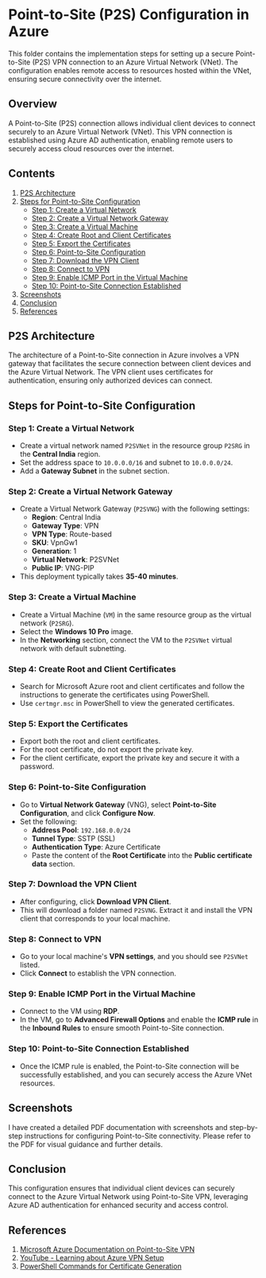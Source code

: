 # Point-to-Site (P2S) Configuration in Azure

This folder contains the implementation steps for setting up a secure Point-to-Site (P2S) VPN connection to an Azure Virtual Network (VNet). The configuration enables remote access to resources hosted within the VNet, ensuring secure connectivity over the internet.

## Overview

A Point-to-Site (P2S) connection allows individual client devices to connect securely to an Azure Virtual Network (VNet). This VPN connection is established using Azure AD authentication, enabling remote users to securely access cloud resources over the internet.

## Contents

1. [P2S Architecture](#p2s-architecture)
2. [Steps for Point-to-Site Configuration](#steps-for-point-to-site-configuration)
    - [Step 1: Create a Virtual Network](#step-1-create-a-virtual-network)
    - [Step 2: Create a Virtual Network Gateway](#step-2-create-a-virtual-network-gateway)
    - [Step 3: Create a Virtual Machine](#step-3-create-a-virtual-machine)
    - [Step 4: Create Root and Client Certificates](#step-4-create-root-and-client-certificates)
    - [Step 5: Export the Certificates](#step-5-export-the-certificates)
    - [Step 6: Point-to-Site Configuration](#step-6-point-to-site-configuration)
    - [Step 7: Download the VPN Client](#step-7-download-the-vpn-client)
    - [Step 8: Connect to VPN](#step-8-connect-to-vpn)
    - [Step 9: Enable ICMP Port in the Virtual Machine](#step-9-enable-icmp-port-in-the-virtual-machine)
    - [Step 10: Point-to-Site Connection Established](#step-10-point-to-site-connection-established)
3. [Screenshots](#screenshots)
4. [Conclusion](#conclusion)
5. [References](#references)

## P2S Architecture

The architecture of a Point-to-Site connection in Azure involves a VPN gateway that facilitates the secure connection between client devices and the Azure Virtual Network. The VPN client uses certificates for authentication, ensuring only authorized devices can connect.

## Steps for Point-to-Site Configuration

### Step 1: Create a Virtual Network

- Create a virtual network named `P2SVNet` in the resource group `P2SRG` in the **Central India** region.
- Set the address space to `10.0.0.0/16` and subnet to `10.0.0.0/24`.
- Add a **Gateway Subnet** in the subnet section.

### Step 2: Create a Virtual Network Gateway

- Create a Virtual Network Gateway (`P2SVNG`) with the following settings:
  - **Region**: Central India
  - **Gateway Type**: VPN
  - **VPN Type**: Route-based
  - **SKU**: VpnGw1
  - **Generation**: 1
  - **Virtual Network**: P2SVNet
  - **Public IP**: VNG-PIP
- This deployment typically takes **35-40 minutes**.

### Step 3: Create a Virtual Machine

- Create a Virtual Machine (`VM`) in the same resource group as the virtual network (`P2SRG`).
- Select the **Windows 10 Pro** image.
- In the **Networking** section, connect the VM to the `P2SVNet` virtual network with default subnetting.

### Step 4: Create Root and Client Certificates

- Search for Microsoft Azure root and client certificates and follow the instructions to generate the certificates using PowerShell.
- Use `certmgr.msc` in PowerShell to view the generated certificates.

### Step 5: Export the Certificates

- Export both the root and client certificates.
- For the root certificate, do not export the private key.
- For the client certificate, export the private key and secure it with a password.

### Step 6: Point-to-Site Configuration

- Go to **Virtual Network Gateway** (VNG), select **Point-to-Site Configuration**, and click **Configure Now**.
- Set the following:
  - **Address Pool**: `192.168.0.0/24`
  - **Tunnel Type**: SSTP (SSL)
  - **Authentication Type**: Azure Certificate
  - Paste the content of the **Root Certificate** into the **Public certificate data** section.

### Step 7: Download the VPN Client

- After configuring, click **Download VPN Client**.
- This will download a folder named `P2SVNG`. Extract it and install the VPN client that corresponds to your local machine.

### Step 8: Connect to VPN

- Go to your local machine's **VPN settings**, and you should see `P2SVNet` listed.
- Click **Connect** to establish the VPN connection.

### Step 9: Enable ICMP Port in the Virtual Machine

- Connect to the VM using **RDP**.
- In the VM, go to **Advanced Firewall Options** and enable the **ICMP rule** in the **Inbound Rules** to ensure smooth Point-to-Site connection.

### Step 10: Point-to-Site Connection Established

- Once the ICMP rule is enabled, the Point-to-Site connection will be successfully established, and you can securely access the Azure VNet resources.

## Screenshots

I have created a detailed PDF documentation with screenshots and step-by-step instructions for configuring Point-to-Site connectivity. Please refer to the PDF for visual guidance and further details.

## Conclusion

This configuration ensures that individual client devices can securely connect to the Azure Virtual Network using Point-to-Site VPN, leveraging Azure AD authentication for enhanced security and access control.

## References

1. [Microsoft Azure Documentation on Point-to-Site VPN](https://learn.microsoft.com/en-us/azure/vpn-gateway/point-to-site-about)
2. [YouTube - Learning about Azure VPN Setup](https://www.youtube.com)
3. [PowerShell Commands for Certificate Generation](https://learn.microsoft.com/en-us/powershell/azure/)


